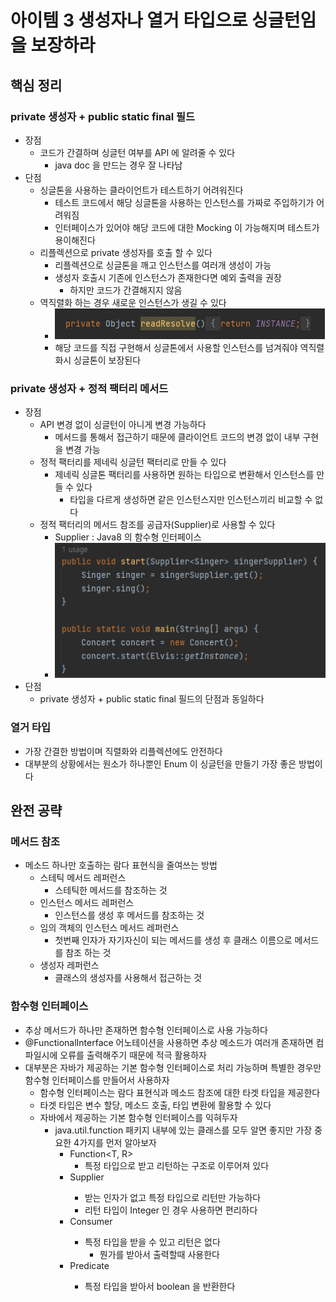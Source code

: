 # 아이템 3 생성자나 열거 타입으로 싱글턴임을 보장하라
## 핵심 정리
### private 생성자 + public static final 필드
* 장점
  * 코드가 간결하며 싱글턴 여부를 API 에 알려줄 수 있다
    * java doc 을 만드는 경우 잘 나타남
* 단점
  * 싱글톤을 사용하는 클라이언트가 테스트하기 어려워진다
    * 테스트 코드에서 해당 싱글톤을 사용하는 인스턴스를 가짜로 주입하기가 어려워짐
    * 인터페이스가 있어야 해당 코드에 대한 Mocking 이 가능해지며 테스트가 용이해진다
  * 리플렉션으로 private 생성자를 호출 할 수 있다
    * 리플렉션으로 싱글톤을 깨고 인스턴스를 여러개 생성이 가능
    * 생성자 호출시 기존에 인스턴스가 존재한다면 예외 출력을 권장
      * 하지만 코드가 간결해지지 않음
  * 역직렬화 하는 경우 새로운 인스턴스가 생길 수 있다
    * ![img.png](img/img.png)
    * 해당 코드를 직접 구현해서 싱글톤에서 사용할 인스턴스를 넘겨줘야 역직렬화시 싱글톤이 보장된다

### private 생성자 + 정적 팩터리 메서드
* 장점
  * API 변경 없이 싱글턴이 아니게 변경 가능하다
    * 메서드를 통해서 접근하기 때문에 클라이언트 코드의 변경 없이 내부 구현을 변경 가능 
  * 정적 팩터리를 제네릭 싱글턴 팩터리로 만들 수 있다
    * 제네릭 싱글톤 팩터리를 사용하면 원하는 타입으로 변환해서 인스턴스를 만들 수 있다
      * 타입을 다르게 생성하면 같은 인스턴스지만 인스턴스끼리 비교할 수 없다
  * 정적 팩터리의 메서드 참조를 공급자(Supplier)로 사용할 수 있다
    * Supplier : Java8 의 함수형 인터페이스
    * ![img.png](img/img_2.png)
* 단점
  * private 생성자 + public static final 필드의 단점과 동일하다

### 열거 타입
* 가장 간결한 방법이며 직렬화와 리플렉션에도 안전하다
* 대부분의 상황에서는 원소가 하나뿐인 Enum 이 싱글턴을 만들기 가장 좋은 방법이다

## 완전 공략
### 메서드 참조
* 메소드 하나만 호출하는 람다 표현식을 줄여쓰는 방법
  * 스테틱 메서드 레퍼런스
    * 스테틱한 메서드를 참조하는 것
  * 인스턴스 메서드 레퍼런스
    * 인스턴스를 생성 후 메서드를 참조하는 것
  * 임의 객체의 인스턴스 메서드 레퍼런스
    * 첫번째 인자가 자기자신이 되는 메서드를 생성 후 클래스 이름으로 메서드를 참조 하는 것 
  * 생성자 레퍼런스
    * 클래스의 생성자를 사용해서 접근하는 것

### 함수형 인터페이스
* 추상 메서드가 하나만 존재하면 함수형 인터페이스로 사용 가능하다
* @FunctionalInterface 어노테이션을 사용하면 추상 메소드가 여러개 존재하면 컴파일시에 오류를 출력해주기 때문에 적극 활용하자
* 대부분은 자바가 제공하는 기본 함수형 인터페이스로 처리 가능하며 특별한 경우만 함수형 인터페이스를 만들어서 사용하자
  * 함수형 인터페이스는 람다 표현식과 메소드 참조에 대한 타겟 타입을 제공한다
  * 타겟 타입은 변수 할당, 메소드 호출, 타입 변환에 활용할 수 있다
  * 자바에서 제공하는 기본 함수형 인터페이스를 익혀두자
    * java.util.function 패키지 내부에 있는 클래스를 모두 알면 좋지만 가장 중요한 4가지를 먼저 알아보자
      * Function<T, R>
        * 특정 타입으로 받고 리턴하는 구조로 이루어져 있다
      * Supplier<T>
        * 받는 인자가 없고 특정 타입으로 리턴만 가능하다
        * 리턴 타입이 Integer 인 경우 사용하면 편리하다
      * Consumer<T>
        * 특정 타입을 받을 수 있고 리턴은 없다
          * 뭔가를 받아서 출력할때 사용한다
      * Predicate<T>
        * 특정 타입을 받아서 boolean 을 반환한다